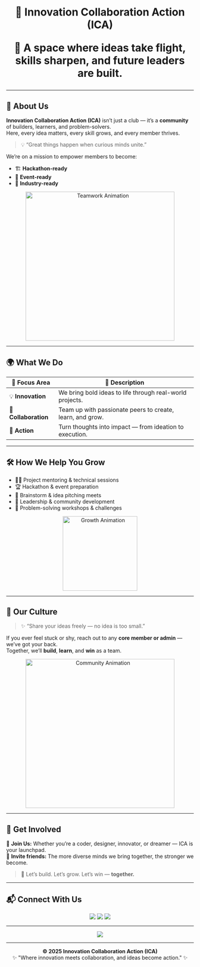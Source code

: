 <h1 align="center"> 🌟 Innovation Collaboration Action (ICA)</p>

<!-- <p align="center">
  <img src="https://readme-typing-svg.herokuapp.com?font=Montserrat&weight=600&size=24&duration=4000&pause=1000&color=00C6FF&center=true&vCenter=true&width=700&lines=Welcome+to+ICA!">
</p> -->

<p align="center">
  <b>🚀 A space where ideas take flight, skills sharpen, and future leaders are built.</b>
</p>

---

## 🧠 About Us

**Innovation Collaboration Action (ICA)** isn’t just a club — it’s a **community** of builders, learners, and problem-solvers.  
Here, every idea matters, every skill grows, and every member thrives.

> 💡 “Great things happen when curious minds unite.”

We’re on a mission to empower members to become:
- 🏗️ **Hackathon-ready**
- 🎯 **Event-ready**
- 💼 **Industry-ready**

<p align="center">
  <img src="https://media.giphy.com/media/qgQUggAC3Pfv687qPC/giphy.gif" width="400" alt="Teamwork Animation">
</p>

---

## 🌍 What We Do

| 🧩 Focus Area | 💬 Description |
|---------------|----------------|
| 💡 **Innovation** | We bring bold ideas to life through real-world projects. |
| 🤝 **Collaboration** | Team up with passionate peers to create, learn, and grow. |
| 🚀 **Action** | Turn thoughts into impact — from ideation to execution. |

---

## 🛠️ How We Help You Grow

- 🧑‍💻 Project mentoring & technical sessions  
- 🏆 Hackathon & event preparation  
- 💬 Brainstorm & idea pitching meets  
- 🌱 Leadership & community development  
- 🔧 Problem-solving workshops & challenges  

<p align="center">
  <img src="https://media.giphy.com/media/Ll22OhMLAlVDb8UQWe/giphy.gif" width="200" alt="Growth Animation">
</p>

---

## 💬 Our Culture

> ✨ “Share your ideas freely — no idea is too small.”

If you ever feel stuck or shy, reach out to any **core member or admin** — we’ve got your back.  
Together, we’ll **build**, **learn**, and **win** as a team.

<p align="center">
  <img src="https://media.giphy.com/media/dWesBcTLavkZuG35MI/giphy.gif" width="400" alt="Community Animation">
</p>

---

## 🌈 Get Involved

🎯 **Join Us:** Whether you’re a coder, designer, innovator, or dreamer — ICA is your launchpad.  
💬 **Invite friends:** The more diverse minds we bring together, the stronger we become.

> 🧩 Let’s build. Let’s grow. Let’s win — **together.**

---

## 📬 Connect With Us

<p align="center">
  <a href="https://github.com/your-org-link"><img src="https://img.shields.io/badge/GitHub-ICA-black?style=for-the-badge&logo=github" /></a>
  <a href="https://linkedin.com/company/your-link"><img src="https://img.shields.io/badge/LinkedIn-ICA-blue?style=for-the-badge&logo=linkedin" /></a>
  <a href="mailto:contact@ica.org"><img src="https://img.shields.io/badge/Email-Contact%20Us-green?style=for-the-badge&logo=gmail" /></a>
</p>

---

<p align="center">
  <img src="https://readme-typing-svg.herokuapp.com?font=Montserrat&weight=600&size=24&duration=4000&pause=1000&color=00C6FF&center=true&vCenter=true&width=700&lines=Innovate+💡+Collaborate+🤝+Act+🚀;Together%2C+We+Build+the+Future!;Welcome+to+ICA!">
</p>

---

<p align="center">
  <b>© 2025 Innovation Collaboration Action (ICA)</b>  
  <br>✨ "Where innovation meets collaboration, and ideas become action." ✨
</p>
